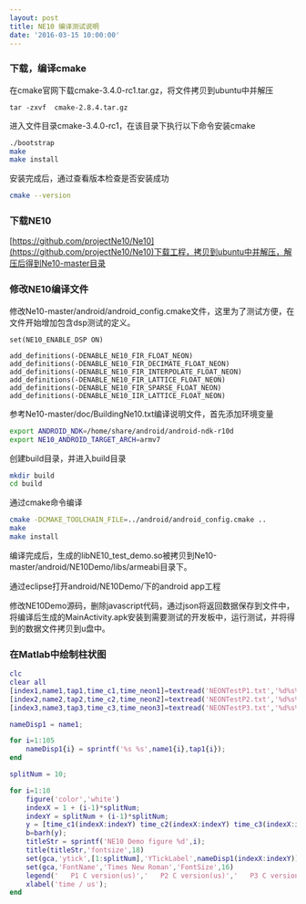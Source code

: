 ```yaml
---
layout: post
title: NE10 编译测试说明
date: '2016-03-15 10:00:00'
---
```

### 下载，编译cmake
在cmake官网下载cmake-3.4.0-rc1.tar.gz，将文件拷贝到ubuntu中并解压

```
tar -zxvf  cmake-2.8.4.tar.gz
```

进入文件目录cmake-3.4.0-rc1，在该目录下执行以下命令安装cmake

```bash
./bootstrap
make
make install
```

安装完成后，通过查看版本检查是否安装成功

```bash
cmake --version
```

### 下载NE10
[https://github.com/projectNe10/Ne10](https://github.com/projectNe10/Ne10)下载工程，拷贝到ubuntu中并解压，解压后得到Ne10-master目录

### 修改NE10编译文件
修改Ne10-master/android/android_config.cmake文件，这里为了测试方便，在文件开始增加包含dsp测试的定义。

```
set(NE10_ENABLE_DSP ON)

add_definitions(-DENABLE_NE10_FIR_FLOAT_NEON)
add_definitions(-DENABLE_NE10_FIR_DECIMATE_FLOAT_NEON)
add_definitions(-DENABLE_NE10_FIR_INTERPOLATE_FLOAT_NEON)
add_definitions(-DENABLE_NE10_FIR_LATTICE_FLOAT_NEON)
add_definitions(-DENABLE_NE10_FIR_SPARSE_FLOAT_NEON)
add_definitions(-DENABLE_NE10_IIR_LATTICE_FLOAT_NEON)
```

参考Ne10-master/doc/BuildingNe10.txt编译说明文件，首先添加环境变量

```bash
export ANDROID_NDK=/home/share/android/android-ndk-r10d
export NE10_ANDROID_TARGET_ARCH=armv7
```

创建build目录，并进入build目录

```bash
mkdir build
cd build
```

通过cmake命令编译

```bash
cmake -DCMAKE_TOOLCHAIN_FILE=../android/android_config.cmake ..
make
make install
```

编译完成后，生成的libNE10_test_demo.so被拷贝到Ne10-master/android/NE10Demo/libs/armeabi目录下。

通过eclipse打开android/NE10Demo/下的android app工程

修改NE10Demo源码，删除javascript代码，通过json将返回数据保存到文件中，将编译后生成的MainActivity.apk安装到需要测试的开发板中，运行测试，并将得到的数据文件拷贝到u盘中。

### 在Matlab中绘制柱状图

```matlab
clc
clear all
[index1,name1,tap1,time_c1,time_neon1]=textread('NEONTestP1.txt','%d%s%s%d%d');
[index2,name2,tap2,time_c2,time_neon2]=textread('NEONTestP2.txt','%d%s%s%d%d');
[index3,name3,tap3,time_c3,time_neon3]=textread('NEONTestP3.txt','%d%s%s%d%d');

nameDisp1 = name1;

for i=1:105
    nameDisp1{i} = sprintf('%s %s',name1{i},tap1{i});
end 

splitNum = 10;

for i=1:10
    figure('color','white')    
    indexX = 1 + (i-1)*splitNum;
    indexY = splitNum + (i-1)*splitNum;
    y = [time_c1(indexX:indexY) time_c2(indexX:indexY) time_c3(indexX:indexY) time_neon1(indexX:indexY) time_neon2(indexX:indexY) time_neon3(indexX:indexY)];
    b=barh(y);
    titleStr = sprintf('NE10 Demo figure %d',i);
    title(titleStr,'fontsize',18)
    set(gca,'ytick',[1:splitNum],'YTickLabel',nameDisp1(indexX:indexY))  
    set(gca,'FontName','Times New Roman','FontSize',16)    
    legend('   P1 C version(us)','   P2 C version(us)','   P3 C version(us)','   P1 Ne10 version(us)','   P2 Ne10 version(us)','   P3 Ne10 version(us)');
    xlabel('time / us');
end

```